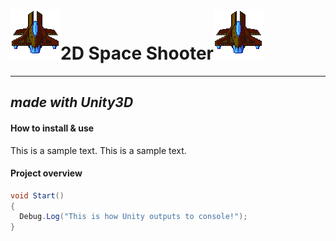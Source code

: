 
# ![Player](/Assets/_gfx/player/DurrrSpaceShip_1.png)2D Space Shooter![Player](/Assets/_gfx/player/DurrrSpaceShip_1.png)

---
## *made with Unity3D*
#### How to install & use

This is a sample text. This is a sample text.

#### Project overview

```C#
void Start()
{
  Debug.Log("This is how Unity outputs to console!");
}
```
